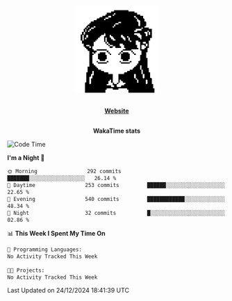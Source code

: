 ##

<p align="center">
  <img src="./person.gif" />
</p>

##

<div align="center">
  <p>
    <strong>
    <a href='https://domm.me'>Website</a>
    </strong>
  </p>
</div>

##

<div align="center">
  <p>
    <strong>
    WakaTime stats
    </strong>
  </p>
</div>

<!--START_SECTION:waka-->
![Code Time](http://img.shields.io/badge/Code%20Time-119%20hrs%2045%20mins-blue)

**I'm a Night 🦉** 

```text
🌞 Morning                292 commits         ███████░░░░░░░░░░░░░░░░░░   26.14 % 
🌆 Daytime                253 commits         ██████░░░░░░░░░░░░░░░░░░░   22.65 % 
🌃 Evening                540 commits         ████████████░░░░░░░░░░░░░   48.34 % 
🌙 Night                  32 commits          █░░░░░░░░░░░░░░░░░░░░░░░░   02.86 % 
```


📊 **This Week I Spent My Time On** 

```text
💬 Programming Languages: 
No Activity Tracked This Week

🐱‍💻 Projects: 
No Activity Tracked This Week
```


 Last Updated on 24/12/2024 18:41:39 UTC
<!--END_SECTION:waka-->


